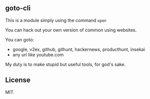 ## goto-cli

This is a module simply using the command `open`

You can hack out your own version of common using websites.

You can goto:

- google, v2ex, github, githunt, hackernews, producthunt, insekai
- any url like youtube.com

My duty is to make stupid but useful tools, for god's sake.

## License

MIT.